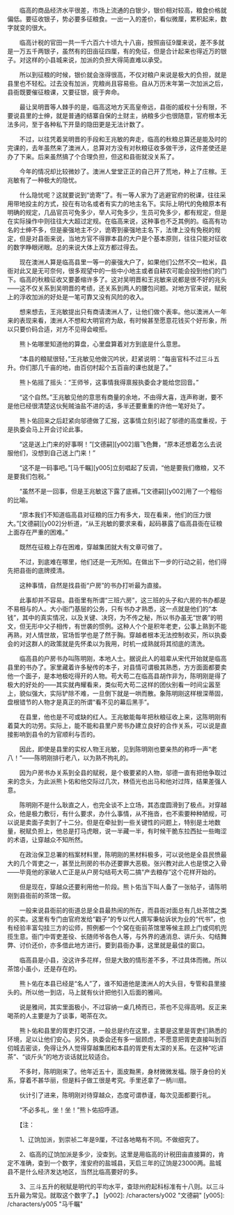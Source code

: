 　　临高的商品经济水平很差，市场上流通的白银少，银价相对较高，粮食价格就偏低。要征收银子，势必要多征粮食。一出一入的差价，看似微厘，累积起来，数字就变的很大。

　　临高计税的官田一共一千六百六十顷九十八亩，按照亩征9厘来说，差不多就是一万五千两银子，虽然有的田亩征四厘，有的免征，但是合计起来也得近万的银子。对这样的小县城来说，加派的负担大得简直难以承受。

　　所以到征粮的时候，银价就会涨得很高，不仅对粮户来说是极大的负担，就是县里也不轻松。过去没有加派，完粮尚且容易些。自从万历末年第一次加派之后，县衙既要催征粮课，又要征银，疲于奔命。

　　最让吴明晋等人棘手的是，临高这地方天高皇帝远，县衙的威权十分有限，不要说县里的士绅，就是普通的结寨自保的土财主，纳粮多少也很随意，官府根本无法多问，至于各种私下开垦的隐田更是无法计数了。

　　不过，以往凭着吴明晋的手段和王兆敏的奔走，临高的秋粮总算还是能及时的完课的，去年虽然来了澳洲人，总算对方没有对秋粮征收多做干涉，这件差使还是办了下来。后来虽然搞了个合理负担，但这和县衙就没关系了。

　　今年的情况却比较微妙了。澳洲人堂堂正正的自己开了荒地，种上了庄稼。王兆敏有了一种极大的隐忧。

　　什么隐忧呢？这就要说到“诡寄”了。有一等人家为了逃避官府的税课，往往采用带地投主的方式，投在有功名或者有实力的地主名下。实际上明代的免粮原本有明确的规定，几品官员可免多少，举人可免多少，生员可免多少，都有规定，但是在实际操作中则往往大大超过定规。在临高来说，这种事也不乏其例的。临高有功名的士绅不多，但是豪强地主不少，诡寄到豪强地主名下，法律上没有免税的规定，但是对县衙来说，当地方官不得罪本县的大户是个基本原则，往往只能对征收的数字睁眼闭眼。总的来说大体上双方都过得去。

　　现在澳洲人算是临高县里一等一的豪强大户了，如果他们公然不交一粒米，县衙对此又是无可奈何，很多观望中的一些中小地主或者自耕农可能会投到他们的门下。临高的秋粮征收又要萎缩许多了。这对吴明晋和王兆敏来说都是很不好的兆头——这不仅关系到吴明晋的考绩，还关系到两人的腰包问题。对地方官来说，赋税上的浮收加派的好处是一笔可靠又没有风险的收入。

　　想来想去，王兆敏提出只有商请澳洲人了，让他们做个表率。他以澳洲人一年来的表现来看，澳洲人不想和大明官府为敌，有时候甚至愿意花钱买个好形象，所以只要价码合适，对方不见得会峻拒。

　　熊卜佑哪里知道他的算盘，心里盘算着对方到底是什么意思。

　　“本县的粮赋很轻，”王兆敏见他做沉吟状，赶紧说明：“每亩官科不过三斗五升。你们那几千亩的地，由百仞村起个五百亩的课也就是了。”

　　熊卜佑摇了摇头：“王师爷，这事情我得禀报执委会才能给您回音。”

　　“这个自然。”王兆敏见他的意思有商量的余地，不由得大喜，连声称谢，要不是他已经很清楚这伙髡贼油盐不进的话，多半还要重重的许他一笔好处了。

　　熊卜佑回来之后赶紧向邬德做了汇报，这事情立刻引起了邬德的高度重视，于是执委会马上开会讨论此事。

　　“这是送上门来的好事啊！”[文德嗣][y002]眉飞色舞，“原本还想着怎么去说服他们，没想到自己送上门来！”

　　“这不是一码事吧。”[马千瞩][y005]立刻唱起了反调，“他是要我们缴粮，又不是要我们包税。”

　　“虽然不是一回事，但是王兆敏这下露了底裤。”[文德嗣][y002]用了一个粗俗的比喻。

　　“原本我们不知道临高县对征粮的压力有多大，现在看来，他们的压力很大。”[文德嗣][y002]分析道，“从王兆敏的要求来看，起码暴露了临高县衙在征粮上面存在严重的困难。”

　　既然在征粮上存在困难，穿越集团就大有文章可做了。

　　不过，到底难在哪里，他们还是一无所知。在做出下一步的行动之前，他们得先把县衙的底牌摸清。

　　这种事情，自然是找县衙“户房”的书办打听最为直接。

　　此事却并不容易。县衙里有所谓“三班六房”，这三班的头子和六房的书办都是不易相与的人。大小衙门基层的公务，只有书办才熟悉，这一点就是他们的“本钱”，其中的真实情况，以及关键、决窍，为不传之秘，所以书办虽无“世袭”的明文，但无形中父子相传，有世袭的惯例。这种人个个是积年老吏，公事上熟到不能再熟，对人情世故，官场哲学也是了然于胸。穿越者根本无法控制收买，所以执委会的对这群人的政策就是先怀柔以为我用，时机一成熟就将其彻底的清洗。

　　临高县的户房书办叫陈明刚，本地人士。据说此人的祖辈从宋代开始就是临高县里的书办了。家里藏着许多秘传的本子，对县情可谓极其熟悉，方方面面都要卖他一个面子，是本地极吃得开的人物。苟大苟二在临高县胡作非为，陈明刚是得了极大的好处的——其实就冉耀看来，类似苟大苟二这样的团伙别看一时间尘嚣至上，貌似强大，实际铲除不难，一旦倒下就是一哄而散。象陈明刚这样根深蒂固，盘根错节的人物才是真正的所谓“看不见的幕后黑手”。

　　在县里，他也是不可或缺的红人。王兆敏能每年把秋粮征收上来，这陈明刚有着莫大的功劳。实际上，能不能和县里户房书办建立良好的合作关系，可以说是直接影响到县令的为官顺利与否的。

　　因此，即使是县里的实权人物王兆敏，见到陈明刚也要亲热的称呼一声“老八！”——陈明刚排行老八，以为熟不拘礼的。

　　因为户房书办关系到全县的赋税，是个极要紧的人物，邬德一直有把他争取过来的念头，为此派熊卜佑和他交际过几次，林佰光也出马和他对过阵，结果差强人意。

　　陈明刚不是什么耿直之人，也完全谈不上立场，其态度圆滑到了极点。对穿越众，他是极力敷衍，有什么要求，办什么事情，从不拖沓，也不索要种种陋规，可以说是卖面子卖到了十二分。但是在牵扯到一些关键性的问题上，特别是土地数量，税赋负担上，他总是打马虎眼，说一半藏一半，有时候干脆东拉西扯一些晦涩的术语，让穿越众不知所然。

　　在政治保卫总署的档案材料里，陈明刚的黑材料极多，可以说他是全县民愤最大的几个胥吏之一，甚至比刑房的书办还要罪大恶极。张兴教对此人也是恨之入骨——毕竟他的家破人亡正是从户房勾结苟大苟二搞“产去粮存”这个花样开始的。

　　但是现在，穿越众还要利用他一阶段。熊卜佑当下叫人备了一张帖子，请陈明刚到县衙前的茶馆一叙。

　　一般来说县衙前的街道总是全县最热闹的所在，而县衙对面总有几处茶馆之类的买卖。这里有专门由官府发给“戳子”的专以代人撰写秉帖诉状为业的“代书”，也有经验丰富勾挂三方的讼师，照例都一个个窝在衙前茶馆里等候主顾上门或伺机兜揽生意。衙门中胥吏差役、长随师爷各色人等，与外界的通消息、讲斤头、勾结舞弊、讨价还价，亦多借此地方进行。要到县衙办事，这里就是最佳的窗口。

　　临高县是小县，没这许多花样，但是大致的情形差不多，不过具体而微。所以茶馆小虽小，还是存在的。

　　熊卜佑在本县已经是“名人”了，谁不知道他是澳洲人的大头目，专管和县里接头的。所以他一到店，马上就有伙计把他引入后面的雅间。

　　说是雅间，其实里面极小，不过容纳一桌几椅而已，茶也不见得高明。反正来喝茶的人主要是为了谈事，喝茶在次。

　　熊卜佑和县里的胥吏打交道，一般总是约在这里，主要是这里是胥吏们熟悉的环境，足以让他们安心。另外，执委会还有多一层顾虑，不愿意把胥吏直接叫到百仞城去密谈，免得让外人觉得穿越集团和本县的胥吏有太深的关系。在这种“吃讲茶”、“谈斤头”的地方谈话就比较适合。

　　不多时，陈明刚来了。他年近五十，面皮黝黑，身材微微发福。限于身份的关系，穿着不甚华丽，但是料子做工很是考究。手里还拿了一柄川扇。

　　伙计引了进来，陈明刚对待穿越众，态度可谓恭谨，每次见面都要行礼。

　　“不必多礼，坐！坐！”熊卜佑招呼道。

　　【注：

　　1、辽饷加派，到崇祯二年是9厘，不过各地略有不同。不做细究了。

　　2、临高的辽饷加派是多少，没查到。这里是用临高的计税田亩直接算的，肯定不准确，查到一个数字，淮安府的盐城县，天启三年的辽饷是23000两。盐城县不是什么经济发达地区，当然比临高要好的多。

　　3、三斗五升的税赋是明代的平均水平，查琼州府起科标准有十八则。以三斗五升最为常见。就取这个数字了。】
[y002]: /characters/y002 "文德嗣"
[y005]: /characters/y005 "马千瞩"
